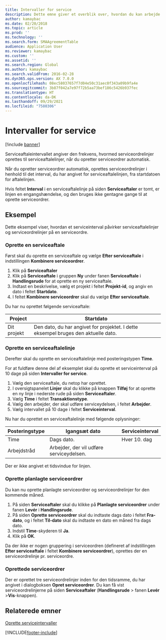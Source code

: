 ```yaml
---
title: Intervaller for service
description: Dette emne giver et overblik over, hvordan du kan arbejde med serviceintervaller. Serviceaftaleintervallet angiver den frekvens, hvormed serviceordrelinjer oprettes til serviceaftalelinjer, når du opretter serviceordrer automatisk.
author: kamaybac
ms.date: 02/20/2018
ms.topic: article
ms.prod: ''
ms.technology: ''
ms.search.form: SMAAgreementTable
audience: Application User
ms.reviewer: kamaybac
ms.custom: ''
ms.assetid: ''
ms.search.region: Global
ms.author: kamaybac
ms.search.validFrom: 2016-02-28
ms.dyn365.ops.version: AX 7.0.0
ms.openlocfilehash: 08ec58037657f7d04e50c31aec0f343a09b9fa4e
ms.sourcegitcommit: 3b87f042a7e97f72b5aa73bef186c5426b937fec
ms.translationtype: HT
ms.contentlocale: da-DK
ms.lasthandoff: 09/29/2021
ms.locfileid: "7580306"
---
```

# <a name="service-intervals"></a>Intervaller for service

[!include [banner](../includes/banner.md)]

Serviceaftaleintervallet angiver den frekvens, hvormed serviceordrelinjer oprettes til serviceaftalelinjer, når du opretter serviceordrer automatisk.

Når du opretter serviceordrer automatisk, oprettes serviceordrelinjer i henhold til det interval, du har angivet for serviceaftalelinjen, fra startdatoen for aftalelinjen.

Hvis feltet **Interval** i en serviceaftalelinje på siden **Serviceaftaler** er tomt, er linjen en engangshændelse, og den bruges ikke gentagne gange til at oprette serviceordrer.

## <a name="example"></a>Eksempel

Dette eksempel viser, hvordan et serviceinterval påvirker serviceaftalelinjer og serviceordrelinjer på en serviceordre.

### <a name="create-a-service-agreement"></a>Oprette en serviceaftale

Først skal du oprette en serviceaftale og vælge **Efter serviceaftale** i indstillingen **Kombinere serviceordrer**.

1. Klik på **Serviceaftaler**
2. Klik på **Serviceaftale** i gruppen **Ny** under fanen **Serviceaftale** i **Handlingsrude** for at oprette en ny serviceaftale.
3. Indtast en beskrivelse, vælg et projekt i feltet **Projekt-id**, og angiv en dato i feltet **Startdato**.
4. I feltet **Kombinere serviceordrer** skal du vælge **Efter serviceaftale**.

Du har nu oprettet følgende serviceaftale:

| Project      | Startdato                                                                         |
|--------------|------------------------------------------------------------------------------------|
| Dit projekt | Den dato, du har angivet for projektet. I dette eksempel bruges den aktuelle dato. |

### <a name="create-a-service-agreement-line"></a>Oprette en serviceaftalelinje

Derefter skal du oprette en serviceaftalelinje med posteringstypen **Time**.

For at fuldføre denne del af eksemplet skal du oprette et serviceinterval på 10 dage på siden **Intervaller for service**. 

1. Vælg den serviceaftale, du netop har oprettet. 
2. I oversigtspanelet **Linjer** skal du klikke på knappen **Tilføj** for at oprette en ny linje i nederste rude på siden **Serviceaftaler**.
3. Vælg **Time** i feltet **Transaktionstype**.
4. Vælg den arbejder, der skal udføre serviceydelsen, i feltet **Arbejder**.
5. Vælg intervallet på 10 dage i feltet **Serviceinterval**.

Nu har du oprettet en serviceaftalelinje med følgende oplysninger:

| Posteringstype | Igangsæt dato                               | Serviceinterval |
|------------------|------------------------------------------|------------------|
| Time             | Dags dato.                        | Hver 10. dag    |
| Arbejdstråd           | Arbejder, der vil udføre serviceydelsen. |                  |

Der er ikke angivet et tidsvindue for linjen. 

### <a name="create-planned-service-orders"></a>Oprette planlagte serviceordrer

Du kan nu oprette planlagte serviceordrer og serviceordrelinjer for den kommende måned.

1. På siden **Serviceaftaler** skal du klikke på **Planlagte serviceordrer** under fanen **Levér** i **Handlingsrude**.
2. På siden **Oprette serviceordrer** skal du indtaste dags dato i feltet **Fra-dato**, og i feltet **Til-dato** skal du indtaste en dato en måned fra dags dato.
3. Indstil **Time**-skyderen til **Ja**. 
4. Klik på **OK**.

Da der ikke er nogen gruppering i serviceordren (defineret af indstillingen **Efter serviceaftale** i feltet **Kombinere serviceordrer**), oprettes der en serviceordrelinje pr. serviceordre.

### <a name="service-orders-created"></a>Oprettede serviceordrer

Der er oprettet tre serviceordrelinjer inden for den tidsramme, du har angivet i dialogboksen **Opret serviceordrer**. Du kan få vist serviceordrelinjerne på siden **Serviceaftaler** (**Handlingsrude** \> fanen **Levér** \>**Vis**-knappen).

## <a name="related-topics"></a>Relaterede emner

[Oprette serviceintervaller](set-up-service-intervals.md)  



[!INCLUDE[footer-include](../../includes/footer-banner.md)]